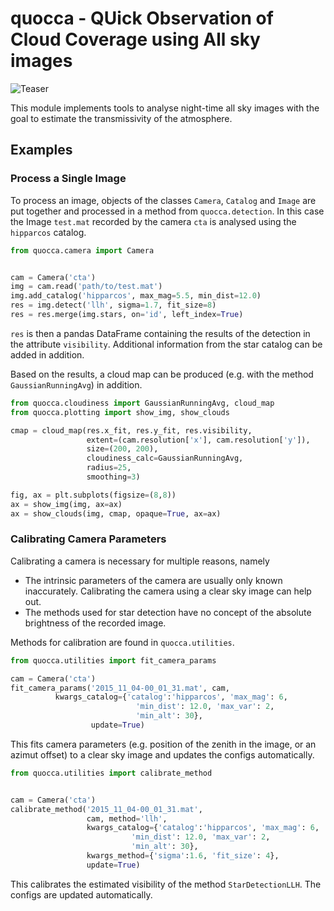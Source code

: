 # quocca - QUick Observation of Cloud Coverage using All sky images
![Teaser](http://www.hoinka.net/quocca_teaser.png)

This module implements tools to analyse night-time all sky images with the goal to estimate the transmissivity of the atmosphere.

## Examples

### Process a Single Image

To process an image, objects of the classes `Camera`, `Catalog` and `Image` are put together and processed in a method from `quocca.detection`. In this case the Image `test.mat` recorded by the camera `cta` is analysed using the `hipparcos` catalog.

```python
from quocca.camera import Camera


cam = Camera('cta')
img = cam.read('path/to/test.mat')
img.add_catalog('hipparcos', max_mag=5.5, min_dist=12.0)
res = img.detect('llh', sigma=1.7, fit_size=8)
res = res.merge(img.stars, on='id', left_index=True)
``` 

`res` is then a pandas DataFrame containing the results of the detection in the attribute `visibility`.
Additional information from the star catalog can be added in addition.


Based on the results, a cloud map can be produced (e.g. with the method `GaussianRunningAvg`) in addition.

```python
from quocca.cloudiness import GaussianRunningAvg, cloud_map
from quocca.plotting import show_img, show_clouds

cmap = cloud_map(res.x_fit, res.y_fit, res.visibility,
                 extent=(cam.resolution['x'], cam.resolution['y']),
                 size=(200, 200),
                 cloudiness_calc=GaussianRunningAvg,
                 radius=25,
                 smoothing=3)

fig, ax = plt.subplots(figsize=(8,8))
ax = show_img(img, ax=ax)
ax = show_clouds(img, cmap, opaque=True, ax=ax)
```

### Calibrating Camera Parameters

Calibrating a camera is necessary for multiple reasons, namely
* The intrinsic parameters of the camera are usually only known inaccurately. Calibrating the camera using a clear sky image can help out.
* The methods used for star detection have no concept of the absolute brightness of the recorded image.

Methods for calibration are found in `quocca.utilities`.

```python
from quocca.utilities import fit_camera_params

cam = Camera('cta')
fit_camera_params('2015_11_04-00_01_31.mat', cam, 
          kwargs_catalog={'catalog':'hipparcos', 'max_mag': 6, 
                            'min_dist': 12.0, 'max_var': 2, 
                            'min_alt': 30},
                  update=True)
```
This fits camera parameters (e.g. position of the zenith in the image, or an azimut offset) to a clear sky image and updates the configs automatically.

```python
from quocca.utilities import calibrate_method


cam = Camera('cta')
calibrate_method('2015_11_04-00_01_31.mat', 
                 cam, method='llh', 
                 kwargs_catalog={'catalog':'hipparcos', 'max_mag': 6, 
                           'min_dist': 12.0, 'max_var': 2, 
                           'min_alt': 30}, 
                 kwargs_method={'sigma':1.6, 'fit_size': 4},
                 update=True)
```
This calibrates the estimated visibility of the method `StarDetectionLLH`. The configs are updated automatically.
